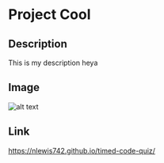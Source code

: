 
# Project Cool

## Description

 This is my description heya
 
## Image

![alt text](./Assets/nlewis742.github.io_timed-code-quiz_.png)

## Link

https://nlewis742.github.io/timed-code-quiz/


